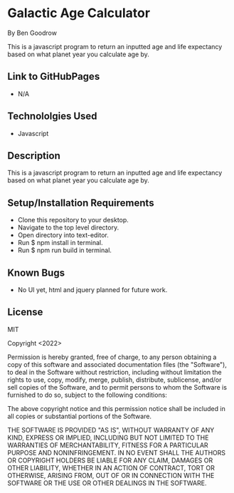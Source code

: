 # Galactic Age Calculator
By Ben Goodrow

This is a javascript program to return an inputted age and life expectancy based on what planet year you calculate age by.

## Link to GitHubPages
* N/A

## Technololgies Used
* Javascript

## Description
This is a javascript program to return an inputted age and life expectancy based on what planet year you calculate age by.

## Setup/Installation Requirements
* Clone this repository to your desktop.
* Navigate to the top level directory.
* Open directory into text-editor.
* Run $ npm install in terminal.
* Run $ npm run build in terminal.


## Known Bugs
* No UI yet, html and jquery planned for future work.

## License
MIT

Copyright <2022> <Benjamin Goodrow>

Permission is hereby granted, free of charge, to any person obtaining a copy of this software and associated documentation files (the "Software"), to deal in the Software without restriction, including without limitation the rights to use, copy, modify, merge, publish, distribute, sublicense, and/or sell copies of the Software, and to permit persons to whom the Software is furnished to do so, subject to the following conditions:

The above copyright notice and this permission notice shall be included in all copies or substantial portions of the Software.

THE SOFTWARE IS PROVIDED "AS IS", WITHOUT WARRANTY OF ANY KIND, EXPRESS OR IMPLIED, INCLUDING BUT NOT LIMITED TO THE WARRANTIES OF MERCHANTABILITY, FITNESS FOR A PARTICULAR PURPOSE AND NONINFRINGEMENT. IN NO EVENT SHALL THE AUTHORS OR COPYRIGHT HOLDERS BE LIABLE FOR ANY CLAIM, DAMAGES OR OTHER LIABILITY, WHETHER IN AN ACTION OF CONTRACT, TORT OR OTHERWISE, ARISING FROM, OUT OF OR IN CONNECTION WITH THE SOFTWARE OR THE USE OR OTHER DEALINGS IN THE SOFTWARE.